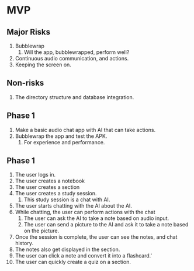 # MVP

## Major Risks

1. Bubblewrap
   1. Will the app, bubblewrapped, perform well?
2. Continuous audio communication, and actions.
3. Keeping the screen on.

## Non-risks

1. The directory structure and database integration.

## Phase 1

1. Make a basic audio chat app with AI that can take actions.
2. Bubblewrap the app and test the APK.
   1. For experience and performance.

## Phase 1

1. The user logs in.
2. The user creates a notebook
3. The user creates a section
4. The user creates a study session.
   1. This study session is a chat with AI.
5. The user starts chatting with the AI about the AI.
6. While chatting, the user can perform actions with the chat
   1. The user can ask the AI to take a note based on audio input.
   2. The user can send a picture to the AI and ask it to take a note based on the picture.
7. Once the session is complete, the user can see the notes, and chat history.
8. The notes also get displayed in the section.
9. The user can click a note and convert it into a flashcard.'
10. The user can quickly create a quiz on a section.
